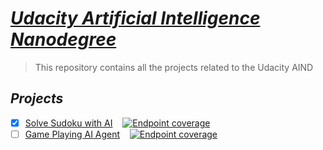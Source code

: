 # [***Udacity Artificial Intelligence Nanodegree***](https://www.udacity.com/ai)

> This repository contains all the projects related to the Udacity AIND

## ***Projects***

- [x] [Solve Sudoku with AI](./Projects/AIND-Sudoku)&nbsp;&nbsp;&nbsp;&nbsp;[![Endpoint coverage](http://progressed.io/bar/100?title=done)](#done)
- [ ] [Game Playing AI Agent](./game_playing_AI_Agent.md)&nbsp;&nbsp;&nbsp;&nbsp;[![Endpoint coverage](http://progressed.io/bar/40?title=InProgress)](#started)
